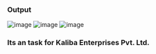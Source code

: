 ### Output 

![image](https://github.com/user-attachments/assets/6e4103f5-2ce7-4a9c-a9a8-0fb2276135b1)
![image](https://github.com/user-attachments/assets/e672464d-ed07-4ff8-ad7d-53c887e8c983)
![image](https://github.com/user-attachments/assets/63df0873-008d-45eb-bd70-2a420363f7b8)



### Its an task for Kaliba Enterprises Pvt. Ltd.
